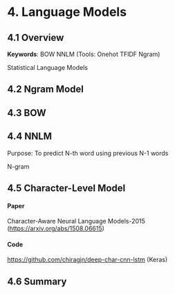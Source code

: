 
# 4. Language Models

## 4.1 Overview

**Keywords**: BOW  NNLM  (Tools: Onehot TFIDF Ngram)

Statistical Language Models

## 4.2 Ngram Model

## 4.3 BOW

## 4.4 NNLM

Purpose: To predict N-th word using previous N-1 words

N-gram

## 4.5 Character-Level Model

#### Paper

Character-Aware Neural Language Models-2015 (https://arxiv.org/abs/1508.06615)

#### Code

<https://github.com/chiragjn/deep-char-cnn-lstm> (Keras)


## 4.6 Summary
